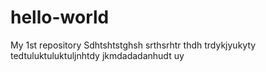 # hello-world
My 1st repository
Sdhtshtstghsh
srthsrhtr
thdh
trdykjyukyty
tedtuluktuluktuljnhtdy
jkmdadadanhudt
uy
